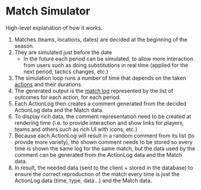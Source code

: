 # Match Simulator

High-level explanation of how it works.

1. Matches (teams, locations, dates) are decided at the beginning of the season.
1. They are simulated just before the date
   - In the future each period can be simulated, to allow more interaction from users such as doing substitutions in real time (applied for the next period, tactics changes, etc.)
1. The simulation loop runs a number of time that depends on the taken [actions](./action) and their durations.
1. The generated output is the [match log](./action-log) represented by the list of outcomes for each action, for each period.
1. Each ActionLog then creates a comment generated from the decided ActionLog data and the Match data.
1. To display rich data, the comment representation need to be created at rendering time (i.e. to provide interaction and show links for players, teams and others such as rich UI with icons, etc.)
1. Because each ActionLog will result in a random comment from its list (to provide more variety), the shown comment needs to be stored so every time is shown the same log for the same match, but the data used by the comment can be generated from the ActionLog data and the Match data.
1. In result, the needed data (sent to the client + stored in the database) to ensure the correct reproduction of the match every time is just the ActionLog data (time, type, data...) and the Match data.
